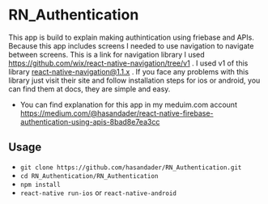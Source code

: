 # RN_Authentication
This app is build to explain making authintication using friebase and APIs.
Because this app includes screens I needed to use navigation to navigate between screens. This is a link for navigation library I used https://github.com/wix/react-native-navigation/tree/v1 . I used v1 of this library react-native-navigation@1.1.x . If you face any problems with this library just visit their site and follow installation steps for ios or android, you can find them at docs, they are simple and easy.
* You can find explanation for this app in my meduim.com account https://medium.com/@hasandader/react-native-firebase-authentication-using-apis-8bad8e7ea3cc
## Usage
* ``` git clone https://github.com/hasandader/RN_Authentication.git ```
* ``` cd RN_Authentication/RN_Authentication ```
* ``` npm install ```
*  ``` react-native run-ios ``` or ``` react-native-android ```

